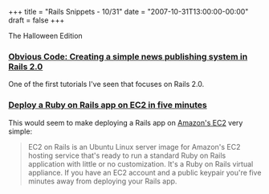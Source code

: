 +++
title = "Rails Snippets - 10/31"
date = "2007-10-31T13:00:00-00:00"
draft = false
+++

The Halloween Edition

### [Obvious Code: Creating a simple news publishing system in Rails 2.0](http://obvcode.blogspot.com/2007/10/creating-simple-news-publishing-system.html)

One of the first tutorials I've seen that focuses on Rails 2.0.

### [Deploy a Ruby on Rails app on EC2 in five minutes](http://ec2onrails.rubyforge.org/)

This would seem to make deploying a Rails app on [Amazon's
EC2](http://www.amazon.com/b/ref=sc_fe_l_2/102-6342260-7987311?ie=UTF8&node=201590011&no=3435361)
very simple:

> EC2 on Rails is an Ubuntu Linux server image for Amazon's EC2
> hosting service that's ready to run a standard Ruby on Rails
> application with little or no customization. It's a Ruby on Rails
> virtual appliance. If you have an EC2 account and a public keypair
> you're five minutes away from deploying your Rails app.

